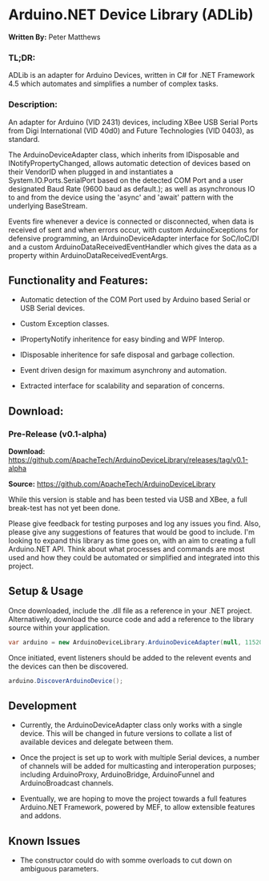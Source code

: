 Arduino.NET Device Library (ADLib)
==================================
__Written By:__ Peter Matthews

### TL;DR:

ADLib is an adapter for Arduino Devices, written in C# for .NET Framework 4.5 which automates and simplifies a number of complex tasks.

### Description:

An adapter for Arduino (VID 2431) devices, including XBee USB Serial Ports from Digi International (VID 40d0) and Future Technologies (VID 0403), as standard.

The ArduinoDeviceAdapter class, which inherits from IDisposable and INotifyPropertyChanged, allows automatic detection of devices based on their VendorID when plugged in and instantiates a System.IO.Ports.SerialPort based on the detected COM Port and a user designated Baud Rate (9600 baud as default.); as well as asynchronous IO to and from the device using the 'async' and 'await' pattern with the underlying BaseStream.

Events fire whenever a device is connected or disconnected, when data is received of sent and when errors occur, with custom ArduinoExceptions for defensive programming, an IArduinoDeviceAdapter interface for SoC/IoC/DI and a custom ArduinoDataReceivedEventHandler which gives the data as a property within ArduinoDataReceivedEventArgs.

## Functionality and Features:

  *  Automatic detection of the COM Port used by Arduino based Serial or USB Serial devices.

  *  Custom Exception classes.

  *  IPropertyNotify inheritence for easy binding and WPF Interop.

  *  IDisposable inheritence for safe disposal and garbage collection.

  *  Event driven design for maximum asynchrony and automation.

  *  Extracted interface for scalability and separation of concerns.

## Download:

###  Pre-Release (v0.1-alpha)

__Download:__ https://github.com/ApacheTech/ArduinoDeviceLibrary/releases/tag/v0.1-alpha

__Source:__ https://github.com/ApacheTech/ArduinoDeviceLibrary

While this version is stable and has been tested via USB and XBee, a full break-test has not yet been done.

Please give feedback for testing purposes and log any issues you find. Also, please give any suggestions of features that would be good to include. I'm looking to expand this library as time goes on, with an aim to creating a full Arduino.NET API. Think about what processes and commands are most used and how they could be automated or simplified and integrated into this project.

## Setup & Usage

Once downloaded, include the .dll file as a reference in your .NET project. Alternatively, download the source code and add a reference to the library source within your application.

```C#
var arduino = new ArduinoDeviceLibrary.ArduinoDeviceAdapter(null, 115200);
```

Once initiated, event listeners should be added to the relevent events and the devices can then be discovered.
    
```C#
arduino.DiscoverArduinoDevice();
```
## Development

  *  Currently, the ArduinoDeviceAdapter class only works with a single device. This will be changed in future versions to collate a list of available devices and delegate between them.
  
  *  Once the project is set up to work with multiple Serial devices, a number of channels will be added for multicasting and interoperation purposes; including ArduinoProxy, ArduinoBridge, ArduinoFunnel and ArduinoBroadcast channels.

  *  Eventually, we are hoping to move the project towards a full features Arduino.NET Framework, powered by MEF, to allow extensible features and addons. 

## Known Issues

  *  The constructor could do with somme overloads to cut down on ambiguous parameters.
